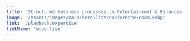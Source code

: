 ```yaml
---
title: 'Structured business processes in Entertainment & Finances'
image: '/assets/images/main/heroSlide/conference-room.webp'
link: '/playbook/expertise'
linkName: 'expertise'
---
```

